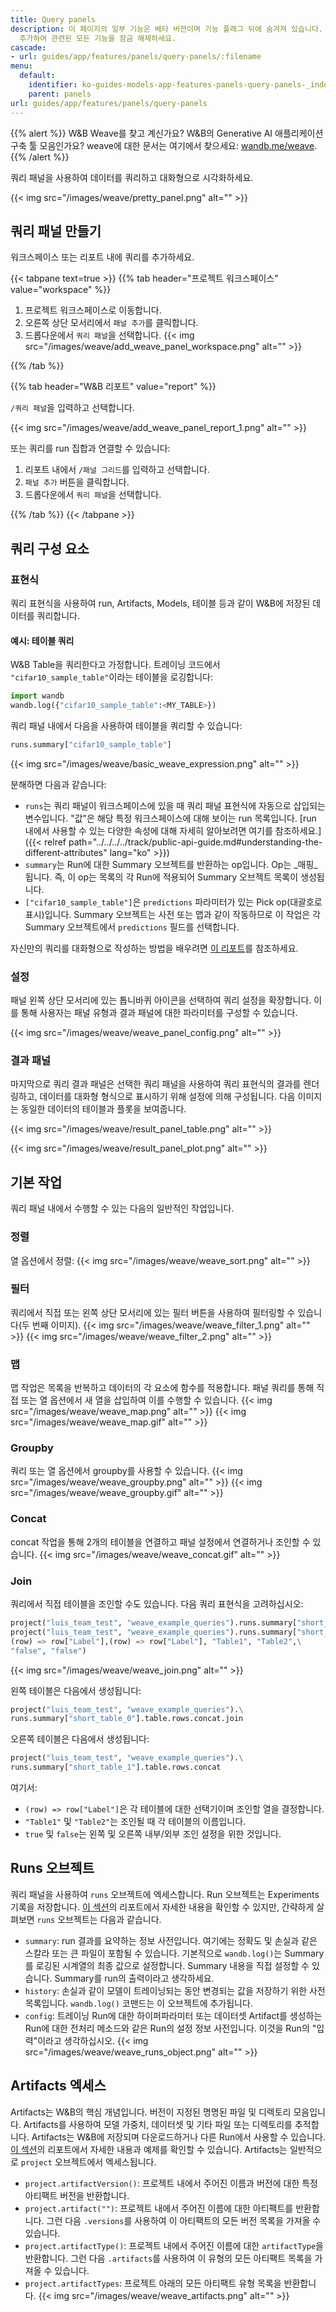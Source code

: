 ```yaml
---
title: Query panels
description: 이 페이지의 일부 기능은 베타 버전이며 기능 플래그 뒤에 숨겨져 있습니다. 프로필 페이지의 자기 소개에 `weave-plot`을
  추가하여 관련된 모든 기능을 잠금 해제하세요.
cascade:
- url: guides/app/features/panels/query-panels/:filename
menu:
  default:
    identifier: ko-guides-models-app-features-panels-query-panels-_index
    parent: panels
url: guides/app/features/panels/query-panels
---
```


{{% alert %}}
W&B Weave를 찾고 계신가요? W&B의 Generative AI 애플리케이션 구축 툴 모음인가요? weave에 대한 문서는 여기에서 찾으세요: [wandb.me/weave](https://wandb.github.io/weave/?utm_source=wandb_docs&utm_medium=docs&utm_campaign=weave-nudge).
{{% /alert %}}

쿼리 패널을 사용하여 데이터를 쿼리하고 대화형으로 시각화하세요.

{{< img src="/images/weave/pretty_panel.png" alt="" >}}

## 쿼리 패널 만들기

워크스페이스 또는 리포트 내에 쿼리를 추가하세요.

{{< tabpane text=true >}}
{{% tab header="프로젝트 워크스페이스" value="workspace" %}}

  1. 프로젝트 워크스페이스로 이동합니다.
  2. 오른쪽 상단 모서리에서 `패널 추가`를 클릭합니다.
  3. 드롭다운에서 `쿼리 패널`을 선택합니다.
  {{< img src="/images/weave/add_weave_panel_workspace.png" alt="" >}}

{{% /tab %}}

{{% tab header="W&B 리포트" value="report" %}}

`/쿼리 패널`을 입력하고 선택합니다.

{{< img src="/images/weave/add_weave_panel_report_1.png" alt="" >}}

또는 쿼리를 run 집합과 연결할 수 있습니다:
1. 리포트 내에서 `/패널 그리드`를 입력하고 선택합니다.
2. `패널 추가` 버튼을 클릭합니다.
3. 드롭다운에서 `쿼리 패널`을 선택합니다.

{{% /tab %}}
{{< /tabpane >}}

## 쿼리 구성 요소

### 표현식

쿼리 표현식을 사용하여 run, Artifacts, Models, 테이블 등과 같이 W&B에 저장된 데이터를 쿼리합니다.

#### 예시: 테이블 쿼리
W&B Table을 쿼리한다고 가정합니다. 트레이닝 코드에서 `"cifar10_sample_table"`이라는 테이블을 로깅합니다:

```python
import wandb
wandb.log({"cifar10_sample_table":<MY_TABLE>})
```

쿼리 패널 내에서 다음을 사용하여 테이블을 쿼리할 수 있습니다:
```python
runs.summary["cifar10_sample_table"]
```
{{< img src="/images/weave/basic_weave_expression.png" alt="" >}}

분해하면 다음과 같습니다:

* `runs`는 쿼리 패널이 워크스페이스에 있을 때 쿼리 패널 표현식에 자동으로 삽입되는 변수입니다. "값"은 해당 특정 워크스페이스에 대해 보이는 run 목록입니다. [run 내에서 사용할 수 있는 다양한 속성에 대해 자세히 알아보려면 여기를 참조하세요.]({{< relref path="../../../../track/public-api-guide.md#understanding-the-different-attributes" lang="ko" >}})
* `summary`는 Run에 대한 Summary 오브젝트를 반환하는 op입니다. Op는 _매핑_됩니다. 즉, 이 op는 목록의 각 Run에 적용되어 Summary 오브젝트 목록이 생성됩니다.
* `["cifar10_sample_table"]`은 `predictions` 파라미터가 있는 Pick op(대괄호로 표시)입니다. Summary 오브젝트는 사전 또는 맵과 같이 작동하므로 이 작업은 각 Summary 오브젝트에서 `predictions` 필드를 선택합니다.

자신만의 쿼리를 대화형으로 작성하는 방법을 배우려면 [이 리포트](https://wandb.ai/luis_team_test/weave_example_queries/reports/Weave-queries---Vmlldzo1NzIxOTY2?accessToken=bvzq5hwooare9zy790yfl3oitutbvno2i6c2s81gk91750m53m2hdclj0jvryhcr)를 참조하세요.

### 설정

패널 왼쪽 상단 모서리에 있는 톱니바퀴 아이콘을 선택하여 쿼리 설정을 확장합니다. 이를 통해 사용자는 패널 유형과 결과 패널에 대한 파라미터를 구성할 수 있습니다.

{{< img src="/images/weave/weave_panel_config.png" alt="" >}}

### 결과 패널

마지막으로 쿼리 결과 패널은 선택한 쿼리 패널을 사용하여 쿼리 표현식의 결과를 렌더링하고, 데이터를 대화형 형식으로 표시하기 위해 설정에 의해 구성됩니다. 다음 이미지는 동일한 데이터의 테이블과 플롯을 보여줍니다.

{{< img src="/images/weave/result_panel_table.png" alt="" >}}

{{< img src="/images/weave/result_panel_plot.png" alt="" >}}

## 기본 작업
쿼리 패널 내에서 수행할 수 있는 다음의 일반적인 작업입니다.
### 정렬
열 옵션에서 정렬:
{{< img src="/images/weave/weave_sort.png" alt="" >}}

### 필터
쿼리에서 직접 또는 왼쪽 상단 모서리에 있는 필터 버튼을 사용하여 필터링할 수 있습니다(두 번째 이미지).
{{< img src="/images/weave/weave_filter_1.png" alt="" >}}
{{< img src="/images/weave/weave_filter_2.png" alt="" >}}

### 맵
맵 작업은 목록을 반복하고 데이터의 각 요소에 함수를 적용합니다. 패널 쿼리를 통해 직접 또는 열 옵션에서 새 열을 삽입하여 이를 수행할 수 있습니다.
{{< img src="/images/weave/weave_map.png" alt="" >}}
{{< img src="/images/weave/weave_map.gif" alt="" >}}

### Groupby
쿼리 또는 열 옵션에서 groupby를 사용할 수 있습니다.
{{< img src="/images/weave/weave_groupby.png" alt="" >}}
{{< img src="/images/weave/weave_groupby.gif" alt="" >}}

### Concat
concat 작업을 통해 2개의 테이블을 연결하고 패널 설정에서 연결하거나 조인할 수 있습니다.
{{< img src="/images/weave/weave_concat.gif" alt="" >}}

### Join
쿼리에서 직접 테이블을 조인할 수도 있습니다. 다음 쿼리 표현식을 고려하십시오:
```python
project("luis_team_test", "weave_example_queries").runs.summary["short_table_0"].table.rows.concat.join(\
project("luis_team_test", "weave_example_queries").runs.summary["short_table_1"].table.rows.concat,\
(row) => row["Label"],(row) => row["Label"], "Table1", "Table2",\
"false", "false")
```
{{< img src="/images/weave/weave_join.png" alt="" >}}

왼쪽 테이블은 다음에서 생성됩니다:
```python
project("luis_team_test", "weave_example_queries").\
runs.summary["short_table_0"].table.rows.concat.join
```
오른쪽 테이블은 다음에서 생성됩니다:
```python
project("luis_team_test", "weave_example_queries").\
runs.summary["short_table_1"].table.rows.concat
```
여기서:
* `(row) => row["Label"]`은 각 테이블에 대한 선택기이며 조인할 열을 결정합니다.
* `"Table1"` 및 `"Table2"`는 조인될 때 각 테이블의 이름입니다.
* `true` 및 `false`는 왼쪽 및 오른쪽 내부/외부 조인 설정을 위한 것입니다.

## Runs 오브젝트
쿼리 패널을 사용하여 `runs` 오브젝트에 엑세스합니다. Run 오브젝트는 Experiments 기록을 저장합니다. [이 섹션](https://wandb.ai/luis_team_test/weave_example_queries/reports/Weave-queries---Vmlldzo1NzIxOTY2?accessToken=bvzq5hwooare9zy790yfl3oitutbvno2i6c2s81gk91750m53m2hdclj0jvryhcr#3.-accessing-runs-object)의 리포트에서 자세한 내용을 확인할 수 있지만, 간략하게 살펴보면 `runs` 오브젝트는 다음과 같습니다.
* `summary`: run 결과를 요약하는 정보 사전입니다. 여기에는 정확도 및 손실과 같은 스칼라 또는 큰 파일이 포함될 수 있습니다. 기본적으로 `wandb.log()`는 Summary를 로깅된 시계열의 최종 값으로 설정합니다. Summary 내용을 직접 설정할 수 있습니다. Summary를 run의 출력이라고 생각하세요.
* `history`: 손실과 같이 모델이 트레이닝되는 동안 변경되는 값을 저장하기 위한 사전 목록입니다. `wandb.log()` 코맨드는 이 오브젝트에 추가됩니다.
* `config`: 트레이닝 Run에 대한 하이퍼파라미터 또는 데이터셋 Artifact를 생성하는 Run에 대한 전처리 메소드와 같은 Run의 설정 정보 사전입니다. 이것을 Run의 "입력"이라고 생각하십시오.
{{< img src="/images/weave/weave_runs_object.png" alt="" >}}

## Artifacts 엑세스

Artifacts는 W&B의 핵심 개념입니다. 버전이 지정된 명명된 파일 및 디렉토리 모음입니다. Artifacts를 사용하여 모델 가중치, 데이터셋 및 기타 파일 또는 디렉토리를 추적합니다. Artifacts는 W&B에 저장되며 다운로드하거나 다른 Run에서 사용할 수 있습니다. [이 섹션](https://wandb.ai/luis_team_test/weave_example_queries/reports/Weave-queries---Vmlldzo1NzIxOTY2?accessToken=bvzq5hwooare9zy790yfl3oitutbvno2i6c2s81gk91750m53m2hdclj0jvryhcr#4.-accessing-artifacts)의 리포트에서 자세한 내용과 예제를 확인할 수 있습니다. Artifacts는 일반적으로 `project` 오브젝트에서 엑세스됩니다.
* `project.artifactVersion()`: 프로젝트 내에서 주어진 이름과 버전에 대한 특정 아티팩트 버전을 반환합니다.
* `project.artifact("")`: 프로젝트 내에서 주어진 이름에 대한 아티팩트를 반환합니다. 그런 다음 `.versions`를 사용하여 이 아티팩트의 모든 버전 목록을 가져올 수 있습니다.
* `project.artifactType()`: 프로젝트 내에서 주어진 이름에 대한 `artifactType`을 반환합니다. 그런 다음 `.artifacts`를 사용하여 이 유형의 모든 아티팩트 목록을 가져올 수 있습니다.
* `project.artifactTypes`: 프로젝트 아래의 모든 아티팩트 유형 목록을 반환합니다.
{{< img src="/images/weave/weave_artifacts.png" alt="" >}}
